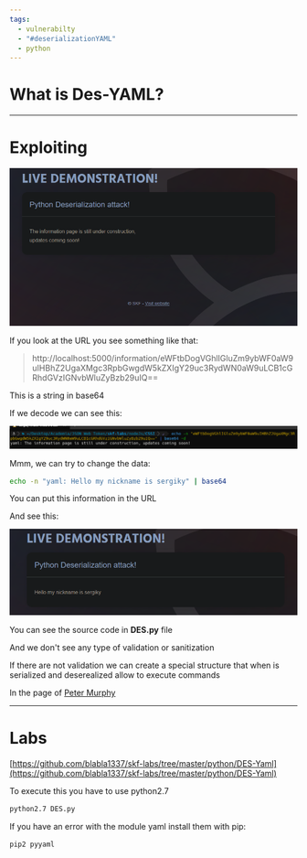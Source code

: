 ```yaml
---
tags:
  - vulnerabilty
  - "#deserializationYAML"
  - python
---
```

# What is Des-YAML?


---

# Exploiting

![](../../Images/Pasted%20image%2020230906193315.png)

If you look at the URL you see something like that:

> http://localhost:5000/information/eWFtbDogVGhlIGluZm9ybWF0aW9uIHBhZ2UgaXMgc3RpbGwgdW5kZXIgY29uc3RydWN0aW9uLCB1cGRhdGVzIGNvbWluZyBzb29uIQ==

This is a string in base64

If we decode we can see this:

![](../../Images/Pasted%20image%2020230906193547.png)

Mmm, we can try to change the data:

````bash
echo -n "yaml: Hello my nickname is sergiky" | base64
````

You can put this information in the URL

And see this:

![](../../Images/Pasted%20image%2020230906193803.png)

You can see the source code in **DES.py** file

And we don't see any type of validation or sanitization

If there are not validation we can create a special structure that when is serialized and deserealized allow to execute commands  

In the page of [Peter Murphy](https://www.pkmurphy.com.au/isityaml/) 

---

# Labs

[https://github.com/blabla1337/skf-labs/tree/master/python/DES-Yaml](https://github.com/blabla1337/skf-labs/tree/master/python/DES-Yaml)

To execute this you have to use python2.7

````bash
python2.7 DES.py
````

If you have an error with the module yaml install them with pip:

````bash
pip2 pyyaml
````